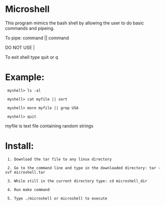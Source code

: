 Microshell
==========


This program mimics the bash shell by allowing the user to do basic commands and pipeing.


To pipe:  command || command   	


DO NOT USE |  


To exit shell type   quit or  q



Example:
========
	 myshell> ls -al 

	 myshell> cat myfile || sort

	 myshell> more myfile || grep USA
 
	 myshell> quit 





myfile is text file containing random strings






Install: 
========	
	 1. Download the tar file to any linux directory 

	 2. Go to the command line and type in the downloaded directory: tar -xvf microshell.tar

	 3. While still in the current directory type: cd microshell_dir

	 4. Run make command 

	 5. Type ./microshell or microshell to execute 




